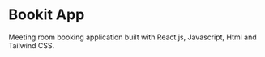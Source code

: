 # Bookit App

Meeting room booking application built with React.js, Javascript, Html and Tailwind CSS.





